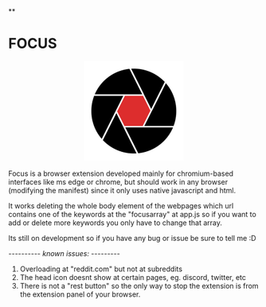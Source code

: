 ﻿**

# FOCUS
<center><img src = "https://raw.githubusercontent.com/PandaDiestro/Focus/main/icons/focus%20%282%29.png" width = "200"></center>

Focus is a browser extension developed mainly for chromium-based interfaces like ms edge or chrome, but should work in any browser (modifying the manifest) since it only uses native javascript and html.

It works deleting the whole body element of the webpages which url contains one of the keywords at the "focusarray" at app.js so if you want to add or delete more keywords you only have to change that array.

Its still on development so if you have any bug or issue be sure to tell me :D

_---------- known issues: ---------_
<ol>
  <li>Overloading at "reddit.com" but not at subreddits</li>
  <li>The head icon doesnt show at certain pages, eg. discord, twitter, etc</li>
  <li>There is not a "rest button" so the only way to stop the extension is from the extension panel of your browser.</li>
</ol>


